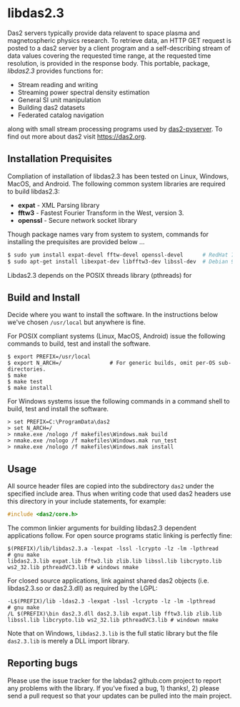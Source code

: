 # libdas2.3


Das2 servers typically provide data relavent to space plasma and magnetospheric
physics research.  To retrieve data, an HTTP GET request is posted to a das2 
server by a client program and a self-describing stream of data values covering
the requested time range, at the requested time resolution, is provided in the
response body.  This portable, package, *libdas2.3* provides functions for: 

  * Stream reading and writing
  * Streaming power spectral density estimation
  * General SI unit manipulation
  * Building das2 datasets
  * Federated catalog navigation
  
along with small stream processing programs used by [das2-pyserver](https://github.com/das-developers/das2-pyserver).
To find out more about das2 visit https://das2.org.

## Installation Prequisites

Compliation of installation of libdas2.3 has been tested on Linux, Windows,
MacOS, and Android.  The following common system libraries are required to
build libdas2.3:

  * **expat** - XML Parsing library
  * **fftw3** - Fastest Fourier Transform in the West, version 3.
  * **openssl** - Secure network socket library
 
Though package names vary from system to system, commands for installing the
prequisites are provided below \.\.\.
```bash
$ sudo yum install expat-devel fftw-devel openssl-devel      # RedHat 7 and similar
$ sudo apt-get install libexpat-dev libfftw3-dev libssl-dev  # Debian 9 and similar
```

Libdas2.3 depends on the POSIX threads library (pthreads) for 

## Build and Install

Decide where you want to install the software.  In the instructions below we've
chosen `/usr/local` but anywhere is fine. 

For POSIX compliant systems (Linux, MacOS, Android) issue the following commands
to build, test and install the software.

```
$ export PREFIX=/usr/local
$ export N_ARCH=/               # For generic builds, omit per-OS sub-directories.
$ make
$ make test
$ make install
```

For Windows systems issue the following commands in a command shell to build, test
and install the software.

```batchfile
> set PREFIX=C:\ProgramData\das2
> set N_ARCH=/
> nmake.exe /nologo /f makefiles\Windows.mak build
> nmake.exe /nologo /f makefiles\Windows.mak run_test
> nmake.exe /nologo /f makefiles\Windows.mak install
```

## Usage

All source header files are copied into the subdirectory `das2` under the 
specified include area.  Thus when writing code that used das2 headers use
this directory in your include statements, for example:

```C
#include <das2/core.h>
```

The common linkier arguments for building libdas2.3 dependent applications follow.
For open source programs static linking is perfectly fine:

```make
$(PREFIX)/lib/libdas2.3.a -lexpat -lssl -lcrypto -lz -lm -lpthread                            # gnu make
libdas2.3.lib expat.lib fftw3.lib zlib.lib libssl.lib libcrypto.lib ws2_32.lib pthreadVC3.lib # windows nmake
```

For closed source applications, link against shared das2 objects (i.e. libdas2.3.so
or das2.3.dll) as required by the LGPL:

```make
-L$(PREFIX)/lib -ldas2.3 -lexpat -lssl -lcrypto -lz -lm -lpthread                            # gnu make
/L $(PREFIX)\bin das2.3.dll das2.3.lib expat.lib fftw3.lib zlib.lib libssl.lib libcrypto.lib ws2_32.lib pthreadVC3.lib # windown nmake
```

Note that on Windows, `libdas2.3.lib` is the full static library but the file
`das2.3.lib` is merely a DLL import library.

## Reporting bugs

Please use the issue tracker for the labdas2 github.com project to report any
problems with the library.  If you've fixed a bug, 1) thanks!, 2) please send
a pull request so that your updates can be pulled into the main project.




















